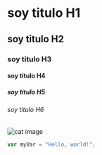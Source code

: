 # soy titulo H1
## soy titulo H2
### soy titulo H3
#### soy titulo H4
##### soy titulo H5
###### soy titulo H6
![cat image](https://www.shutterstock.com/image-photo/cute-cat-standing-full-body-600nw-2479898847.jpg)
``` javascript
var myVar = "Hello, world!";
```
